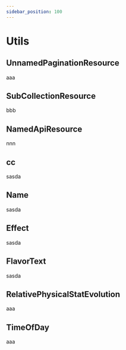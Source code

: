 ```yaml
---
sidebar_position: 100
---
```


# Utils

## UnnamedPaginationResource
aaa

## SubCollectionResource
bbb

## NamedApiResource
nnn

## cc
sasda

## Name
sasda

## Effect
sasda

## FlavorText
sasda

## RelativePhysicalStatEvolution

aaa

## TimeOfDay

aaa